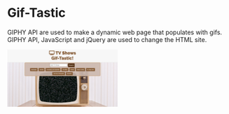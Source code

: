 # Gif-Tastic
GIPHY API are used to make a dynamic web page that populates with gifs. GIPHY API, JavaScript and jQuery are used to change the HTML site.

<a href="https://manuel-padilla.github.io/Gif-Tastic/" target="_blank"><img src="https://github.com/Manuel-Padilla/Gif-Tastic/blob/master/assets/images/Snapshot.jpg" alt="Gif-Tastic" style="width: 50%; height: 50%;"></a>
